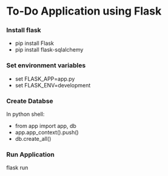 # To-Do Application using Flask

### Install flask
- pip install Flask
- pip install flask-sqlalchemy

### Set environment variables
- set FLASK_APP=app.py
- set FLASK_ENV=development

### Create Databse
In python shell:
- from app import app, db
- app.app_context().push()
- db.create_all()


### Run Application
flask run
